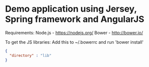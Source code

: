 Demo application using Jersey, Spring framework and AngularJS
=============================================================

Requirements:
Node.js -   https://nodejs.org/
Bower   -   http://bower.io/

To get the JS libraries:
Add this to ~/.bowerrc and run 'bower install'

```json
{
  "directory" : "lib"
}
```
